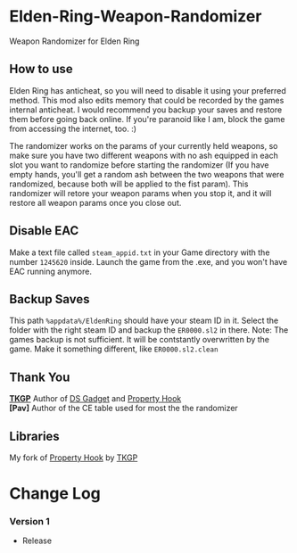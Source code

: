 # Elden-Ring-Weapon-Randomizer
Weapon Randomizer for Elden Ring

## How to use

Elden Ring has anticheat, so you will need to disable it using your preferred method. This mod also edits memory that could be recorded by the games internal anticheat. I would recommend you backup your saves and restore them before going back online. If you're paranoid like I am, block the game from accessing the internet, too. :)

The randomizer works on the params of your currently held weapons, so make sure you have two different weapons with no ash equipped in each slot you want to randomize before starting the randomizer (If you have empty hands, you'll get a random ash between the two weapons that were randomized, because both will be applied to the fist param). This randomizer will retore your weapon params when you stop it, and it will restore all weapon params once you close out. 

## Disable EAC

Make a text file called `steam_appid.txt` in your Game directory with the number `1245620` inside. Launch the game from the .exe, and you won't have EAC running anymore.

## Backup Saves
This path `%appdata%/EldenRing` should have your steam ID in it. Select the folder with the right steam ID and backup the `ER0000.sl2` in there. Note: The games backup is not sufficient. It will be contstantly overwritten by the game. Make it something different, like `ER0000.sl2.clean`

## Thank You  
**[TKGP](https://github.com/JKAnderson/)** Author of [DS Gadget](https://github.com/JKAnderson/DS-Gadget) and [Property Hook](https://github.com/JKAnderson/PropertyHook)  
**[Pav]** Author of the CE table used for most the the randomizer  

## Libraries
My fork of [Property Hook](https://github.com/Nordgaren/PropertyHook) by [TKGP](https://github.com/JKAnderson/)  

# Change Log  
### Version 1  

* Release